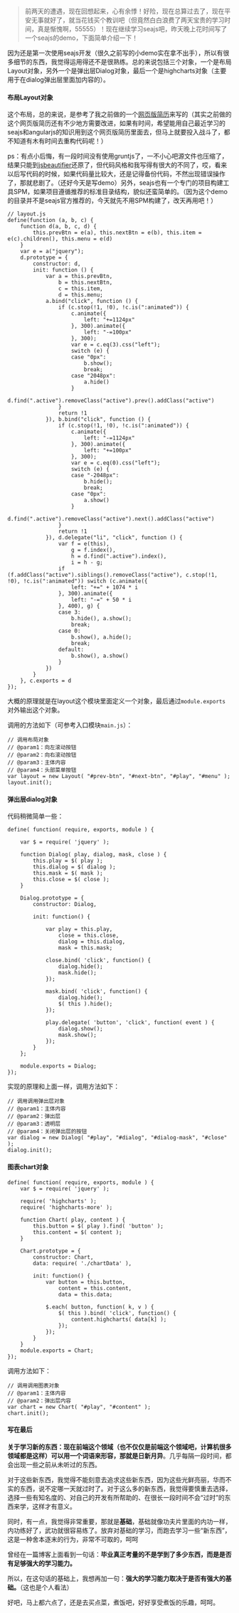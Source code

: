 > 前两天的遭遇，现在回想起来，心有余悸！好险，现在总算过去了，现在平安无事就好了，就当花钱买个教训吧（但竟然白白浪费了两天宝贵的学习时间，真是惭愧啊，55555）！现在继续学习seajs吧，昨天晚上花时间写了一个seajs的demo，下面简单介绍一下！

因为还是第一次使用seajs开发（很久之前写的小demo实在拿不出手），所以有很多细节的东西，我觉得运用得还不是很熟练。总的来说包括三个对象，一个是布局Layout对象，另外一个是弹出层Dialog对象，最后一个是highcharts对象（主要用于在dialog弹出层里面加内容的）。
#### 布局Layout对象 ####
这个布局，总的来说，是参考了我之前做的一个[网页版简历](http://yzh.ap01.aws.af.cm/)来写的（其实之前做的这个网页版简历还有不少地方需要改进，如果有时间，希望能用自己最近学习的seajs和angularjs的知识用到这个网页版简历里面去，但马上就要投入战斗了，都不知道有木有时间去重构代码呢！）

ps：有点小后悔，有一段时间没有使用gruntjs了，一不小心吧源文件也压缩了，结果只能到[jsbeautifier](http://jsbeautifier.org/)还原了，但代码风格和我写得有很大的不同了，哎，看来以后写代码的时候，如果代码量比较大，还是记得备份代码，不然出现错误操作了，那就悲剧了。（还好今天是写demo）另外，seajs也有一个专门的项目构建工具SPM，如果项目遵循推荐的标准目录结构，貌似还蛮简单的。（因为这个demo的目录并不是seajs官方推荐的，今天就先不用SPM构建了，改天再用吧！）

	// layout.js
	define(function (a, b, c) {
	    function d(a, b, c, d) {
	        this.prevBtn = e(a), this.nextBtn = e(b), this.item = e(c).children(), this.menu = e(d)
	    }
	    var e = a("jquery");
	    d.prototype = {
	        constructor: d,
	        init: function () {
	            var a = this.prevBtn,
	                b = this.nextBtn,
	                c = this.item,
	                d = this.menu;
	            a.bind("click", function () {
	                if (c.stop(!1, !0), !c.is(":animated")) {
	                    c.animate({
	                        left: "+=1124px"
	                    }, 300).animate({
	                        left: "-=100px"
	                    }, 300);
	                    var e = c.eq(3).css("left");
	                    switch (e) {
	                    case "0px":
	                        b.show();
	                        break;
	                    case "2048px":
	                        a.hide()
	                    }
	                    d.find(".active").removeClass("active").prev().addClass("active")
	                }
	                return !1
	            }), b.bind("click", function () {
	                if (c.stop(!1, !0), !c.is(":animated")) {
	                    c.animate({
	                        left: "-=1124px"
	                    }, 300).animate({
	                        left: "+=100px"
	                    }, 300);
	                    var e = c.eq(0).css("left");
	                    switch (e) {
	                    case "-2048px":
	                        b.hide();
	                        break;
	                    case "0px":
	                        a.show()
	                    }
	                    d.find(".active").removeClass("active").next().addClass("active")
	                }
	                return !1
	            }), d.delegate("li", "click", function () {
	                var f = e(this),
	                    g = f.index(),
	                    h = d.find(".active").index(),
	                    i = h - g;
	                if (f.addClass("active").siblings().removeClass("active"), c.stop(!1, !0), !c.is(":animated")) switch (c.animate({
	                    left: "+=" + 1074 * i
	                }, 300).animate({
	                    left: "-=" + 50 * i
	                }, 400), g) {
	                case 3:
	                    b.hide(), a.show();
	                    break;
	                case 0:
	                    b.show(), a.hide();
	                    break;
	                default:
	                    b.show(), a.show()
	                }
	            })
	        }
	    }, c.exports = d
	});

大概的原理就是在layout这个模块里面定义一个对象，最后通过`module.exports`对外输出这个对象。

调用的方法如下（可参考入口模块`main.js`）：
	
	// 调用布局对象
	// @param1：向左滚动按钮
	// @param2：向右滚动按钮
	// @param3：主体内容
	// @param4：头部菜单按钮
	var layout = new Layout( "#prev-btn", "#next-btn", "#play", "#menu" );
	layout.init();


#### 弹出层dialog对象 ####

代码稍微简单一些：

	define( function( require, exports, module ) {

		var $ = require( 'jquery' );
	
		function Dialog( play, dialog, mask, close ) {
			this.play = $( play );
			this.dialog = $( dialog );
			this.mask = $( mask );
			this.close = $( close );
		}
	
		Dialog.prototype = {
			constructor: Dialog,
	
			init: function() {
	
				var play = this.play,
					close = this.close,
					dialog = this.dialog,
					mask = this.mask;
	
				close.bind( 'click', function() {
					dialog.hide();
					mask.hide();
				});
				
				mask.bind( 'click', function() {
					dialog.hide();
					$( this ).hide();
				});
	
				play.delegate( 'button', 'click', function( event ) {
					dialog.show();
					mask.show();
				});
			}
		};
	
		module.exports = Dialog;
	});
	
实现的原理和上面一样，调用方法如下：

	// 调用调用弹出层对象
	// @param1：主体内容
	// @param2：弹出层
	// @param3：透明层
	// @param4：关闭弹出层的按钮
	var dialog = new Dialog( "#play", "#dialog", "#dialog-mask", "#close" );
	dialog.init();

#### 图表chart对象 ####

	define( function( require, exports, module ) {
		var $ = require( 'jquery' );
	
		require( 'highcharts' );
		require( 'highcharts-more' );
	
		function Chart( play, content ) {
			this.button = $( play ).find( 'button' );
			this.content = $( content );
		}
	
		Chart.prototype = {
			constructor: Chart,
			data: require( './chartData' ),
	
			init: function() {
				var button = this.button,
					content = this.content,
					data = this.data;
	
				$.each( button, function( k, v ) {
					$( this ).bind( 'click', function() {
						content.highcharts( data[k] );
					});
				});
			}
		}
		module.exports = Chart;
	});

调用方法如下：

	// 调用调用图表对象
	// @param1：主体内容
	// @param2：弹出层内容
	var chart = new Chart( "#play", "#content" );
	chart.init();

#### 写在最后 ####

**关于学习新的东西：**现在前端这个领域（也不仅仅是前端这个领域吧，计算机很多领域都是这样）可以用一个词语来形容，那就是**日新月异**。几乎每隔一段时间，都会出现一些之前从未听过的东西。

对于这些新东西，我觉得不能刻意去追求这些新东西，因为这些光鲜亮丽，华而不实的东西，说不定哪一天就过时了。对于这么多的新东西，我觉得要慎重去选择，选择一些有知名度的、对自己的开发有所帮助的、在很长一段时间不会“过时”的东西来学，这样才有意义。

同时，有一点，我觉得非常重要，那就是**基础**，基础就像功夫片里面的内功一样，内功练好了，武功就很容易练了。放弃对基础的学习，而跑去学习一些“新东西”，这是一种舍本逐末的行为，非常不可取的，呵呵

曾经在一篇博客上面看到一句话：**毕业真正考量的不是学到了多少东西，而是是否有足够强大的学习能力。**

所以，在这句话的基础上，我想再加一句：**强大的学习能力取决于是否有强大的基础。**（这也是个人看法）

好吧，马上都六点了，还是去买点菜，煮饭吧，好好享受煮饭的乐趣，呵呵。